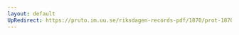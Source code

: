 ```yaml
---
layout: default
UpRedirect: https://pruto.im.uu.se/riksdagen-records-pdf/1870/prot-1870--ak--302/prot-1870--ak--302_015.pdf
---
```

